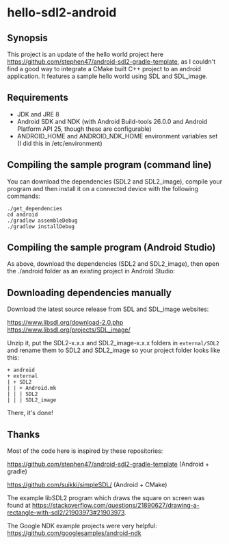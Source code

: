 # hello-sdl2-android

## Synopsis

This project is an update of the hello world project here https://github.com/stephen47/android-sdl2-gradle-template, as I couldn't find a good way to integrate a CMake built C++ project to an android application.
It features a sample hello world using SDL and SDL_image.

## Requirements
- JDK and JRE 8
- Android SDK and NDK (with Android Build-tools 26.0.0 and Android Platform API 25, though these are configurable)
- ANDROID_HOME and ANDROID_NDK_HOME environment variables set (I did this in /etc/environment)

## Compiling the sample program (command line)

You can download the dependencies (SDL2 and SDL2_image), compile your program and then install it on a connected device with the following commands:
```
./get_dependencies
cd android
./gradlew assembleDebug
./gradlew installDebug
```

## Compiling the sample program (Android Studio)

As above, download the dependencies (SDL2 and SDL2_image), then open the ./android folder as an existing project in Android Studio:

## Downloading dependencies manually

Download the latest source release from SDL and SDL_image websites:

https://www.libsdl.org/download-2.0.php
https://www.libsdl.org/projects/SDL_image/

Unzip it, put the SDL2-x.x.x and SDL2_image-x.x.x folders in `external/SDL2` and rename them to SDL2 and SDL2_image so your project folder looks like this:
```
+ android
+ external
| + SDL2
| | + Android.mk
| | | SDL2
| | | SDL2_image
```

There, it's done!

## Thanks

Most of the code here is inspired by these repositories:

https://github.com/stephen47/android-sdl2-gradle-template (Android + gradle)

https://github.com/suikki/simpleSDL/ (Android + CMake)

The example libSDL2 program which draws the square on screen was found at https://stackoverflow.com/questions/21890627/drawing-a-rectangle-with-sdl2/21903973#21903973.

The Google NDK example projects were very helpful: https://github.com/googlesamples/android-ndk
